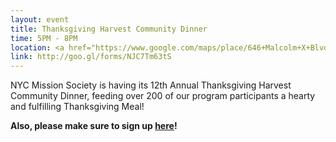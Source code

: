 ```yaml
---
layout: event
title: Thanksgiving Harvest Community Dinner
time: 5PM - 8PM
location: <a href="https://www.google.com/maps/place/646+Malcolm+X+Blvd,+New+York,+NY+10037/@40.8184681,-73.9369883,17z/data=!3m1!4b1!4m2!3m1!1s0x89c2f678102f11bd:0x1d1d7e634f78c7e0">646 Malcolm X Blvd at 142 St. NY, NY 10037</a>
link: http://goo.gl/forms/NJC7Tm63tS
---
```

NYC Mission Society is having its 12th Annual Thanksgiving Harvest Community Dinner, feeding over 200 of our program participants a hearty and fulfilling Thanksgiving Meal!

**Also, please make sure to sign up [here](https://docs.google.com/forms/d/1ascAFiE-DqUAsfabkhNAx1kwzkcpI2Gv1MgGpDLVsu0/viewform)!**